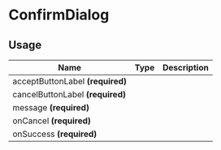 <!-- 
This is an auto-generated markdown. 
You can change it in "/Users/daniel/Dev/allthings/elements/src/ConfirmDialog/ConfirmDialog.tsx" and run build:docs to update this file.
-->
# ConfirmDialog

## Usage
| Name        | Type           | Description  |
| ----------- |:--------------:| ------------:|
|acceptButtonLabel **(required)**||
|cancelButtonLabel **(required)**||
|message **(required)**||
|onCancel **(required)**||
|onSuccess **(required)**||
